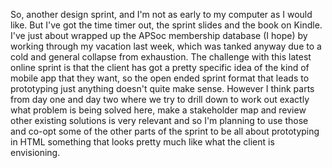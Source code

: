 So, another design sprint, and I'm not as early to my computer as I would like.  But I've got the time timer out, the sprint slides and the book on Kindle.  I've just about wrapped up the APSoc membership database (I hope) by working through my vacation last week, which was tanked anyway due to a cold and general collapse from exhaustion.  The challenge with this latest online sprint is that the client has got a pretty specific idea of the kind of mobile app that they want, so the open ended sprint format that leads to prototyping just anything doesn't quite make sense.  However I think parts from day one and day two where we try to drill down to work out exactly what problem is being solved here, make a stakeholder map and review other existing solutions is very relevant and so I'm planning to use those and co-opt some of the other parts of the sprint to be all about prototyping in HTML something that looks pretty much like what the client is envisioning.
